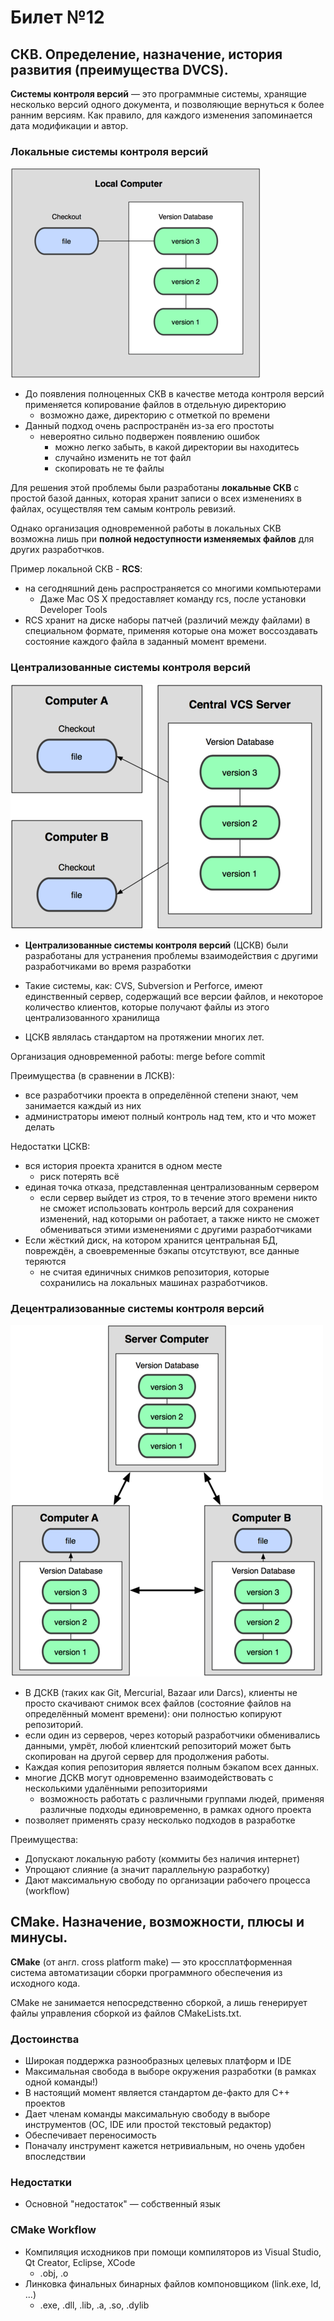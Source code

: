 # Билет №12
## СКВ. Определение, назначение, история развития (преимущества DVCS).

__Системы контроля версий__ — это программные системы, хранящие несколько версий одного документа, и позволяющие вернуться к более ранним версиям. Как правило, для каждого изменения запоминается дата модификации и автор.
 
### Локальные системы контроля версий

![](./pictures/local-vcs.png)

* До появления полноценных СКВ в качестве метода контроля версий применяется копирование файлов в отдельную директорию
    * возможно даже, директорию с отметкой по времени
* Данный подход очень распространён из-за его простоты
    * невероятно сильно подвержен появлению ошибок
        * можно легко забыть, в какой директории вы находитесь
        * случайно изменить не тот файл
        * скопировать не те файлы


Для решения этой проблемы были разработаны __локальные СКВ__ с простой базой данных, которая хранит записи о всех изменениях в файлах, осуществляя тем самым контроль ревизий.

Однако организация одновременной работы в локальных СКВ возможна лишь при __полной недоступности изменяемых файлов__ для других разработчков.

Пример локальной СКВ - __RCS__:

* на сегодняшний день  распространяется со многими компьютерами
    * Даже Mac OS X предоставляет команду rcs, после установки Developer Tools
* RCS хранит на диске наборы патчей (различий между файлами) в специальном формате, применяя которые она может воссоздавать состояние каждого файла в заданный момент времени.

### Централизованные системы контроля версий

![](./pictures/centralized-vcs.png)



* __Централизованные системы контроля версий__ (ЦСКВ) были разработаны для устранения проблемы взаимодействия с другими разработчиками во время разработки

* Такие системы, как: CVS, Subversion и Perforce, имеют единственный сервер, содержащий все версии файлов, и некоторое количество клиентов, которые получают файлы из этого централизованного хранилища
* ЦСКВ являлась стандартом на протяжении многих лет.

Организация одновременной работы: merge before commit

Преимущества (в сравнении в ЛСКВ):

* все разработчики проекта в определённой степени знают, чем занимается каждый из них
* администраторы имеют полный контроль над тем, кто и что может делать

Недостатки ЦСКВ:
* вся история проекта хранится в одном месте
    * риск потерять всё
* единая точка отказа, представленная централизованным сервером
    * если сервер выйдет из строя, то в течение этого времени никто не сможет использовать контроль версий для сохранения изменений, над которыми он работает, а также никто не сможет обмениваться этими изменениями с другими разработчиками
* Если жёсткий диск, на котором хранится центральная БД, повреждён, а своевременные бэкапы отсутствуют, все данные теряются
    * не считая единичных снимков репозитория, которые сохранились на локальных машинах разработчиков.

### Децентрализованные системы контроля версий

![](./pictures/distributed-vcs.png)

* В ДСКВ (таких как Git, Mercurial, Bazaar или Darcs), клиенты не просто скачивают снимок всех файлов (состояние файлов на определённый момент времени): они полностью копируют репозиторий.
* если один из серверов, через который разработчики обменивались данными, умрёт, любой клиентский репозиторий может быть скопирован на другой сервер для продолжения работы.
* Каждая копия репозитория является полным бэкапом всех данных.
* многие ДСКВ могут одновременно взаимодействовать с несколькими удалёнными репозиториями
    * возможность работать с различными группами людей, применяя различные подходы единовременно, в рамках одного проекта
* позволяет применять сразу несколько подходов в разработке

Преимущества:

* Допускают локальную работу (коммиты без наличия интернет)
* Упрощают слияние (а значит параллельную разработку)
* Дают максимальную свободу по организации рабочего процесса (workflow)

## CMake. Назначение, возможности, плюсы и минусы.

__CMake__ (от англ. cross platform make) — это кроссплатформенная система автоматизации сборки программного обеспечения из исходного кода.

CMake не занимается непосредственно сборкой, a лишь генерирует файлы управления сборкой из файлов CMakeLists.txt.

### Достоинства

* Широкая поддержка разнообразных целевых платформ и IDE
* Максимальная свобода в выборе окружения разработки (в рамках одной команды!)
* В настоящий момент является стандартом де-факто для С++ проектов
* Дает членам команды максимальную свободу в выборе инструментов (OC, IDE или    простой текстовый редактор)
* Обеспечивает переносимость
* Поначалу инструмент кажется нетривиальным, но очень удобен впоследствии

### Недостатки

* Основной "недостаток" — собственный язык

### CMake Workflow

* Компиляция исходников при помощи компиляторов из Visual Studio, Qt Creator, Eclipse, XCode
    * .obj, .o
* Линковка финальных бинарных файлов компоновщиком (link.exe, ld, ...) 
    * .exe, .dll, .lib, .a, .so, .dylib
